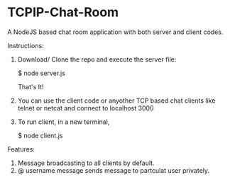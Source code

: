 # TCPIP-Chat-Room
A NodeJS based chat room application with both server and client codes.

Instructions:
1. Download/ Clone the repo and execute the server file:

   $ node server.js
   
   That's It!
   
2. You can use the client code or anyother TCP based chat clients like telnet or netcat and connect to localhost 3000
3. To run client, in a new terminal,

   $ node client.js

Features:
1. Message broadcasting to all clients by default.
2. @ username message sends message to partculat user privately.
   
   
